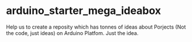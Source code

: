 # arduino_starter_mega_ideabox
Help us to create a reposity which has tonnes of ideas about Porjects (Not the code, just ideas) on Arduino Platfom. Just the idea.
